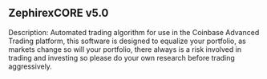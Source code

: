 ## ZephirexCORE v5.0

Description: Automated trading algorithm for use in the Coinbase Advanced Trading platform, this software is designed to equalize your portfolio, as markets change so will your portfolio, there always is a risk involved in trading and investing so please do your own research before trading aggressively.
